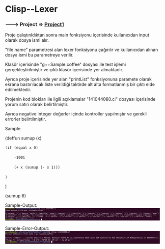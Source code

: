 # Clisp--Lexer

### ---> Project => [Project1](../master/Project1.pdf)

Proje çalıştırıldıktan sonra main fonksiyonu içerisinde kullanıcıdan input olarak dosya ismi alır.

"file name" parametresi alan lexer fonksiyonu çağırılır ve kullanıcıdan alınan dosya ismi bu parametreye verilir.

Klasör içerisinde "g++Sample.coffee" dosyası ile test işlemi gerçekleştirilmiştir ve çıktı klasör içerisinde yer almaktadır.

Ayrıca proje içerisinde yer alan "printList" fonksiyonuna paramete olarak ekrana bastırılacak liste verildiği taktirde 
alt alta formatlanmış bir çıktı elde edilmektedir.

Projenin kod blokları ile ilgili açıklamalar "141044080.cl" dosyası içerisinde yorum satırı olarak belirtilmiştir.

Ayrıca negative integer değerler içinde kontroller yapılmıştır ve gerekli errorler belirtilmiştir.

Sample: 

(deffun sumup (x)

	(if (equal x 0)
	
		-1001
		
		(+ x (sumup (- x 1)))
		
	)
	
)
	
(sumup 8)


Sample-Output: 
![alt text](https://github.com/yunuscevik/Clisp--Lexer/blob/master/ScreenShot/g%2B%2BSample-Output.png "Logo Title Text 1")


Sample-Error-Output: 
![alt text](https://github.com/yunuscevik/Clisp--Lexer/blob/master/ScreenShot/g%2B%2BSample-Error-Output.png "Logo Title Text 1")
